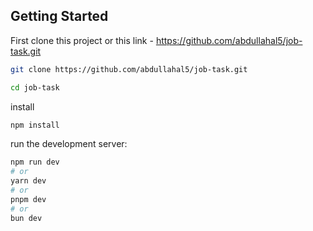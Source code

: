 ## Getting Started

First clone this project or this link - https://github.com/abdullahal5/job-task.git

```bash
git clone https://github.com/abdullahal5/job-task.git
```
```bash
cd job-task
```

install 

```bash
npm install
```
run the development server:

```bash
npm run dev
# or
yarn dev
# or
pnpm dev
# or
bun dev
```
